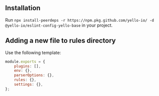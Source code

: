 
## Installation
Run `npx install-peerdeps -r https://npm.pkg.github.com/yello-io/ -d @yello-io/eslint-config-yello-base` in your project.


## Adding a new file to rules directory
Use the following template:

```javascript 
module.exports = {
	plugins: [],
	env: {},
	parserOptions: {},
	rules: {},
	settings: {},
};
```
